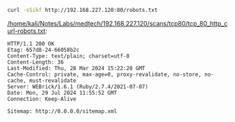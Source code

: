 ```bash
curl -sSikf http://192.168.227.120:80/robots.txt
```

[/home/kali/Notes/Labs/medtech/192.168.227.120/scans/tcp80/tcp_80_http_curl-robots.txt](file:///home/kali/Notes/Labs/medtech/192.168.227.120/scans/tcp80/tcp_80_http_curl-robots.txt):

```
HTTP/1.1 200 OK
Etag: 657d8-24-66058b2c
Content-Type: text/plain; charset=utf-8
Content-Length: 36
Last-Modified: Thu, 28 Mar 2024 15:22:20 GMT
Cache-Control: private, max-age=0, proxy-revalidate, no-store, no-cache, must-revalidate
Server: WEBrick/1.6.1 (Ruby/2.7.4/2021-07-07)
Date: Mon, 29 Jul 2024 11:55:52 GMT
Connection: Keep-Alive

Sitemap: http://0.0.0.0/sitemap.xml

```
